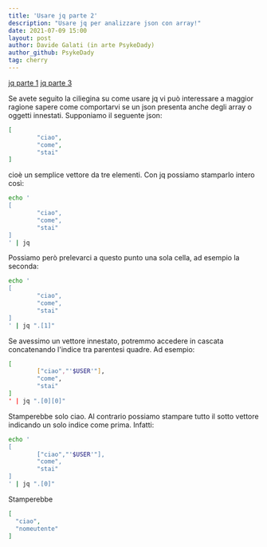 ```yaml
---
title: 'Usare jq parte 2'
description: "Usare jq per analizzare json con array!"
date: 2021-07-09 15:00
layout: post
author: Davide Galati (in arte PsykeDady)
author_github: PsykeDady
tag: cherry
---
```


[jq parte 1](https://feed.linuxpeople.org/posts/usare-jq-json/) [jq parte 3](https://feed.linuxpeople.org/posts/usare-jq-json-3/)

Se avete seguito la ciliegina su come usare jq vi può interessare a maggior ragione sapere come comportarvi se un json presenta anche degli array o oggetti innestati. 
Supponiamo il seguente json: 

```json
[
        "ciao",
        "come",
        "stai"
]
```

cioè un semplice vettore da tre elementi. Con jq possiamo stamparlo intero così: 
```bash
echo '
[
        "ciao",
        "come",
        "stai"
]
' | jq
```

Possiamo però prelevarci a questo punto una sola cella, ad esempio la seconda: 

```bash
echo '
[
        "ciao",
        "come",
        "stai"
]
' | jq ".[1]"
```

Se avessimo un vettore innestato, potremmo accedere in cascata concatenando l'indice tra parentesi quadre.
Ad esempio: 
```bash
[
        ["ciao","'$USER'"],
        "come",
        "stai"
]
' | jq ".[0][0]" 
```
Stamperebbe solo ciao. Al contrario possiamo stampare tutto il sotto vettore indicando un solo indice come prima.
Infatti: 
```bash
echo '
[
        ["ciao","'$USER'"],
        "come",
        "stai"
]
' | jq ".[0]"
```
Stamperebbe 
```json
[
  "ciao",
  "nomeutente"
]
```
